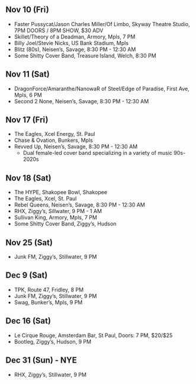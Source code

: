 <!DOCTYPE html>
<html>

<head>
  <meta charset="utf-8">
  <meta name="viewport" content="width=device-width, initial-scale=1.0">
  <title>upcoming-shows</title>
  <link rel="stylesheet" href="https://stackedit.io/style.css" />
</head>

<body class="stackedit">
  <div class="stackedit__html"><h2 id="nov-10-fri">Nov 10 (Fri)</h2>
<ul>
<li>Faster Pussycat/Jason Charles Miller/Of Limbo, Skyway Theatre Studio, 7PM DOORS / 8PM SHOW, $30 ADV</li>
<li>Skillet/Theory of a Deadman, Armory, Mpls, 7 PM</li>
<li>Billy Joel/Stevie Nicks, US Bank Stadium, Mpls</li>
<li>Blitz (80s), Neisen’s, Savage, 8:30 PM - 12:30 AM</li>
<li>Some Shitty Cover Band, Treasure Island, Welch, 8:30 PM</li>
</ul>
<h2 id="nov-11-sat">Nov 11 (Sat)</h2>
<ul>
<li>DragonForce/Amaranthe/NanowaR of Steel/Edge of Paradise, First Ave, Mpls, 6 PM</li>
<li>Second 2 None, Neisen’s, Savage, 8:30 PM - 12:30 AM</li>
</ul>
<h2 id="nov-17-fri">Nov 17 (Fri)</h2>
<ul>
<li>The Eagles, Xcel Energy, St. Paul</li>
<li>Chase &amp; Ovation, Bunkers, Mpls</li>
<li>Revved Up, Neisen’s, Savage, 8:30 PM - 12:30 AM
<ul>
<li>Dual female-led cover band specializing in a variety of music 90s-2020s</li>
</ul>
</li>
</ul>
<h2 id="nov-18-sat">Nov 18 (Sat)</h2>
<ul>
<li>The HYPE, Shakopee Bowl, Shakopee</li>
<li>The Eagles, Xcel, St. Paul</li>
<li>Rebel Queens, Neisen’s, Savage, 8:30 PM - 12:30 AM</li>
<li>RHX, Ziggy’s, Sillwater, 9 PM - 1 AM</li>
<li>Sullivan King, Armory, Mpls, 7 PM</li>
<li>Some Shitty Cover Band, Ziggy’s, Hudson</li>
</ul>
<h2 id="nov-25-sat">Nov 25 (Sat)</h2>
<ul>
<li>Junk FM, Ziggy’s, Stillwater, 9 PM</li>
</ul>
<h2 id="dec-9-sat">Dec 9 (Sat)</h2>
<ul>
<li>TPK, Route 47, Fridley, 8 PM</li>
<li>Junk FM, Ziggy’s, Stillwater, 9 PM</li>
<li>Swag, Bunker’s, Mpls, 9 PM</li>
</ul>
<h2 id="dec-16-sat">Dec 16 (Sat)</h2>
<ul>
<li>Le Cirque Rouge, Amsterdam Bar, St Paul, Doors: 7 PM, $20/$25</li>
<li>Bootleg, Ziggy’s, Hudson, 9 PM</li>
</ul>
<h2 id="dec-31-sun---nye">Dec 31 (Sun) - NYE</h2>
<ul>
<li>RHX, Ziggy’s, Stillwater, 9 PM</li>
</ul>
</div>
</body>

</html>
